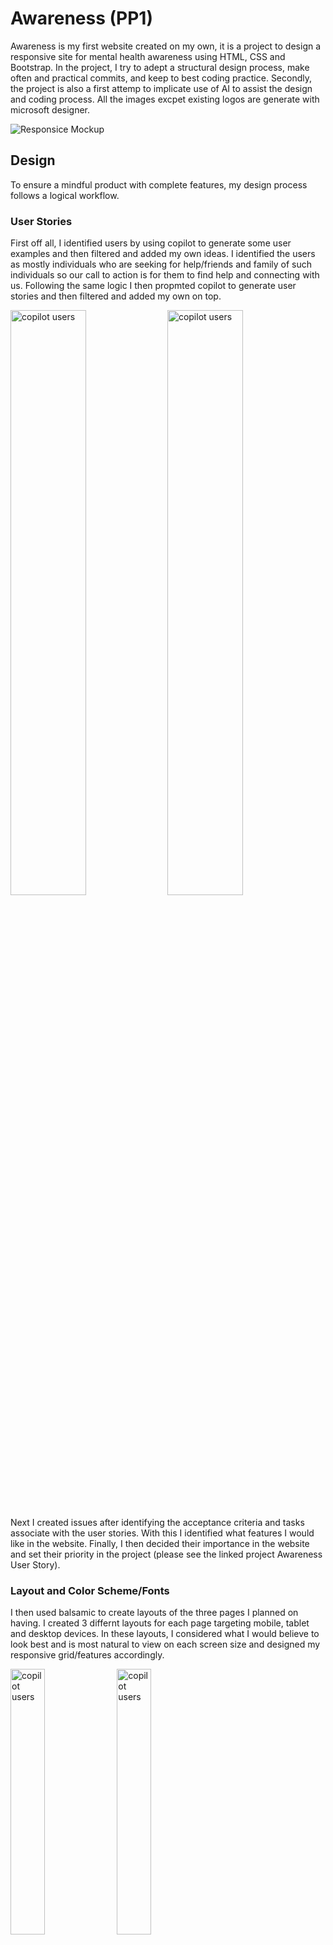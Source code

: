 # Awareness (PP1)

Awareness is my first website created on my own, it is a project to design a responsive site for mental health awareness using HTML, CSS and Bootstrap.  In the project, I try to adept a structural design process, make often and practical commits, and keep to best coding practice. Secondly, the project is also a first attemp to implicate use of AI to assist the design and coding process.  All the images excpet existing logos are generate with microsoft designer.


![Responsice Mockup](documentation/readme/readmecover.png)

## Design

To ensure a mindful product with complete features, my design process follows a logical workflow.

### User Stories

First off all, I identified users by using copilot to generate some user examples and then filtered and added my own ideas. I identified the users as mostly individuals who are seeking for help/friends and family of such individuals so our call to action is for them to find help and connecting with us. Following the same logic I then propmted copilot to generate user stories and then filtered and added my own on top.

<img src="documentation/readme/users.jpg" alt="copilot users" width=49%>
<img src="documentation/readme/stories.jpg" alt="copilot users" width=49%>

<p style="margin-bottom: 20px;"></p>

Next I created issues after identifying the acceptance criteria and tasks associate with the user stories.  With this I identified what features I would like in the website.  Finally, I then decided their importance in the website and set their priority in the project (please see the linked project Awareness User Story).

### Layout and Color Scheme/Fonts

I then used balsamic to create layouts of the three pages I planned on having.  I created 3 differnt layouts for each page targeting mobile, tablet and desktop devices.  In these layouts, I considered what I would believe to look best and is most natural to view on each screen size and designed my responsive grid/features accordingly.

<img src="documentation/readme/layout1.jpg" alt="copilot users" width=33%>
<img src="documentation/readme/layout2.jpg" alt="copilot users" width=33%>
<img src="documentation/readme/layout3.jpg" alt="copilot users" width=33%>

<p style="margin-bottom: 20px;"></p>

I picked my color scheme and fonts with consideration of users in mind.  I wanted the site to be warm and welcoming to individuals who need help, but keep a professional and clear look to appear trustworthy.  In the end, I settled on a color scheme of yellow blue and green in refernce of advice found on [this article](https://bungalowwebdesign.com/7-best-color-palettes-for-therapy-websites-in-2023-examples/).  I choose yellow as the warm basetone to the website and blue as a contrast color as text color, green is used as a feature color as green ribbon is a representation for mental health awareness.  You can find the full set of color scheme in my css file as css variables.

I picked Poppin for all headings and features to give a professional look to the website and PT serif for inner text for a softer, easier to look at style.

## Features 

In this project, all features are designed in a mobile first approach.  I build the code with mobile view in mind, then modify the code to be responsive and adjust to fit other screen sizes such as tablets and desktop.  To achieve this, I used a mix of bootstrap responsive class and custom css to modify a solid base of html structure.

### Existing Features

- __Navigation Bar__

  - Featured on all pages, the full responsive navigation bar includes links to Home page, Common Issues page, Find Help page and a button connecting to the sign up form for easy navigation.
  - This section will allow the user to easily navigate from page to page across all devices without having to revert back to the previous page via the ‘back’ button. 

<img src="documentation/readme/navbar1.jpg" alt="navbar desktop view" width=100%>
<img src="documentation/readme/navbar2.jpg" alt="navbar tablet view" width=70%>
<img src="documentation/readme/navbar3.jpg" alt="navbar mobile view" width=50%>
<p style="margin-bottom: 20px;"></p>

- __The landing page image__

  - The landing includes an illustration with text overlay to allow the user to quicky identify the website's purpose. 
  - This section introduces the user to Awareness with a welcoming image and quickly intergrates the using to the site.

<img src="documentation/readme/landing.jpg" alt="awareness landing image" width=100%>
<p style="margin-bottom: 20px;"></p>

- __About Us__

  - The about us section describes in a more detailed manner our purpose, and also gives instruction of how to use the site. 
  - This helps first time user understand the purpose of our site and guides the user to navigate the site.  This should hopefully make it more likely that our targeted user will find the help they need using our site.

<img src="documentation/readme/aboutus.jpg" alt="about us section image" width=100%>
<p style="margin-bottom: 20px;"></p>

- __Awareness and Prevension__

  - This section gives a short introduction to the importance of awareness and prevention of mental health issues, and has an embedded video about the topic and a call to action button leading to the next section. 
  - This section highlights the importance of awareness and prevention, then gives more detail through the embedded video to encourage call to action.

<img src="documentation/readme/a&p.jpg" alt="awareness and prevention section image" width=100%>
<p style="margin-bottom: 20px;"></p>

- __The Footer__ 

  - The fully respooinsive footer section includes links to the relevant contact details and social media sites for Awareness. There is also a call to action button to contact us. 
  - The footer is valuable to the user as it encourages them to contact us to find help.

<img src="documentation/readme/footer1.jpg" alt="footer desktop view" width=100%>
<img src="documentation/readme/footer2.jpg" alt="footer tablet view" width=70%>
<img src="documentation/readme/footer3.jpg" alt="footer mobile view" width=50%>
<p style="margin-bottom: 20px;"></p>

- __Sidebar__

  - The fully responsive sidebar has links to each topic of the common issue section. 
  - This sidebar helps users navigate to the topics they want to see quickly and easily. 
  - *I would like to make the sidebar close when navbar is clicked on but this requires javascript and will be updated in the future*

<img src="documentation/readme/sidebar1.jpg" alt="sidebar desktop view" width=33%>
<img src="documentation/readme/sidebar2.jpg" alt="sidebar mobile view collapsed" width=33%>
<img src="documentation/readme/sidebar3.jpg" alt="footer mobile view" width=33%>
<p style="margin-bottom: 20px;"></p>


- __Common Issues__

  - This page containes simple information about some common mental health issues.  Each topic also contains a call to action button linking to related pages with more detailed information.
  - This page gives brief information to users and encourage them to find out more about these issues.  This should encourage users to learn about mental health and possibly identify their problem and if they need professional help.

<img src="documentation/readme/info.jpg" alt="common issue section" width=100%>
<p style="margin-bottom: 20px;"></p>

- __Resources/Find Help__

  - This page consists of bootstrap cards regarding external resources for finding help for mental health issues.  Each card contains an image of the logo of the resourse, a brief description and a call to action for the user to visit the resource.
  - This page serves as the main call to action of the website, it provides serveral resources for individuals who wants to seek help to actually find help and contact professionals, and hope to make it easy and intuative to do so.

<img src="documentation/readme/help.jpg" alt="find help section" width=100%>
<p style="margin-bottom: 20px;"></p>

- __Contact Form__

  - This is a form for users to fill in in their contact information so they could be contacted for any futhre inquiries.  A modual is included to provide confirmation that the form is submitted correctly.
  - This provides a method of call to action for users in need to seek help by providing more options to those with other unincluded mental health issues.

<img src="documentation/readme/form.jpg" alt="contact form" width=80%>
<img src="documentation/readme/modal.jpg" alt="confirmation modal" width=19%>
<p style="margin-bottom: 20px;"></p>

### Features Left to Implement

- Events Section: Contains recent mental health wellness events that are updated.
- User Testimonies: For users to sumbit and view messages and stories of their mental health journey.

## Testing 

My project went through multiple tests.  I conduct tests on features whenever I "finish" a feature and whenever I add other features that may interact with an older feature.  This allowed me to constantly find bugs and inconsitency in the project, then correct and modify the project accoringly.

At the end of the project I futher tested the website by using validators and lighthouse to validate and ensure performance of the project.

My project is full responsive, and will automatically resize and reorder items using a responsive bootstrap grid and custom css at different screensize breakpoints.  This is to ensure that the website is easy to read and good to look at with any device.

There are a few features I would consider as "bugs" but these will require javascript to amend, and will be updated in the future.
- navbar should close when anywhere else is clicked on the screen.
- sidebar should close when anywhere else is clicked on the screen.


### Validator Testing 

- HTML
  - No errors were returned when passing through the official [W3C validator](https://validator.w3.org/nu/?doc=https%3A%2F%2Fcode-institute-org.github.io%2Flove-running-2.0%2Findex.html)
- CSS
  - No errors were found when passing through the official [(Jigsaw) validator](https://jigsaw.w3.org/css-validator/validator?uri=https%3A%2F%2Fvalidator.w3.org%2Fnu%2F%3Fdoc%3Dhttps%253A%252F%252Fcode-institute-org.github.io%252Flove-running-2.0%252Findex.html&profile=css3svg&usermedium=all&warning=1&vextwarning=&lang=en#css)

### Unfixed Bugs

You will need to mention unfixed bugs and why they were not fixed. This section should include shortcomings of the frameworks or technologies used. Although time can be a big variable to consider, paucity of time and difficulty understanding implementation is not a valid reason to leave bugs unfixed. 

## Deployment

This section should describe the process you went through to deploy the project to a hosting platform (e.g. GitHub) 

- The site was deployed to GitHub pages. The steps to deploy are as follows: 
  - In the GitHub repository, navigate to the Settings tab 
  - From the source section drop-down menu, select the Master Branch
  - Once the master branch has been selected, the page will be automatically refreshed with a detailed ribbon display to indicate the successful deployment. 

The live link can be found here - https://code-institute-org.github.io/love-running-2.0/index.html 


## Credits 

In this section you need to reference where you got your content, media and extra help from. It is common practice to use code from other repositories and tutorials, however, it is important to be very specific about these sources to avoid plagiarism. 

You can break the credits section up into Content and Media, depending on what you have included in your project. 

### Content 

- The text for the Home page was taken from Wikipedia Article A
- Instructions on how to implement form validation on the Sign Up page was taken from [Specific YouTube Tutorial](https://www.youtube.com/)
- The icons in the footer were taken from [Font Awesome](https://fontawesome.com/)

### Media

- The photos used on the home and sign up page are from This Open Source site
- The images used for the gallery page were taken from this other open source site


Congratulations on completing your Readme, you have made another big stride in the direction of being a developer! 

## Other General Project Advice

Below you will find a couple of extra tips that may be helpful when completing your project. Remember that each of these projects will become part of your final portfolio so it’s important to allow enough time to showcase your best work! 

- One of the most basic elements of keeping a healthy commit history is with the commit message. When getting started with your project, read through [this article](https://chris.beams.io/posts/git-commit/) by Chris Beams on How to Write  a Git Commit Message 
  - Make sure to keep the messages in the imperative mood 

- When naming the files in your project directory, make sure to consider meaningful naming of files, point to specific names and sections of content.
  - For example, instead of naming an image used ‘image1.png’ consider naming it ‘landing_page_img.png’. This will ensure that there are clear file paths kept. 

- Do some extra research on good and bad coding practices, there are a handful of useful articles to read, consider reviewing the following list when getting started:
  - [Writing Your Best Code](https://learn.shayhowe.com/html-css/writing-your-best-code/)
  - [HTML & CSS Coding Best Practices](https://medium.com/@inceptiondj.info/html-css-coding-best-practice-fadb9870a00f)
  - [Google HTML/CSS Style Guide](https://google.github.io/styleguide/htmlcssguide.html#General)

Getting started with your Portfolio Projects can be daunting, planning your project can make it a lot easier to tackle, take small steps to reach the final outcome and enjoy the process! 